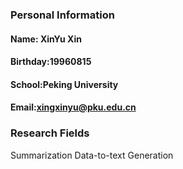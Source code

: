### Personal Information
#### Name: XinYu Xin
#### Birthday:19960815
#### School:Peking University
#### Email:xingxinyu@pku.edu.cn

###  Research Fields
Summarization
Data-to-text Generation
